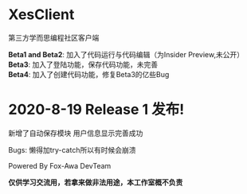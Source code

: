# XesClient
第三方学而思编程社区客户端

**Beta1 and Beta2**: 加入了代码运行与代码编辑（为Insider Preview,未公开）<br>
**Beta3**: 加入了登陆功能，保存代码功能，未完善<br>
**Beta4**: 加入了创建代码功能，修复Beta3的亿些Bug<br>

# 2020-8-19 Release 1 发布!
新增了自动保存模块
用户信息显示完善成功

Bugs:
懒得加try-catch所以有时候会崩溃


Powered By Fox-Awa DevTeam

**仅供学习交流用，若拿来做非法用途，本工作室概不负责**
